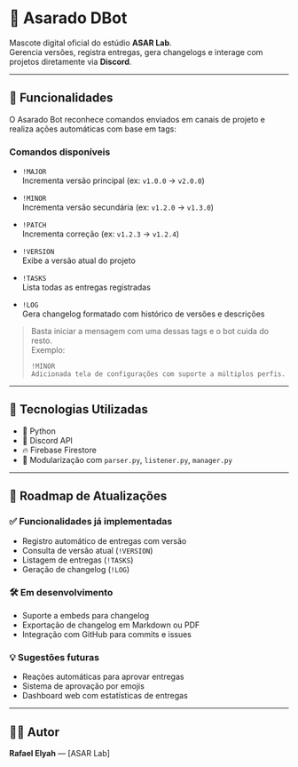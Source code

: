 # 🤖 Asarado DBot

Mascote digital oficial do estúdio **ASAR Lab**.  
Gerencia versões, registra entregas, gera changelogs e interage com projetos diretamente via **Discord**.

---

## 🚀 Funcionalidades

O Asarado Bot reconhece comandos enviados em canais de projeto e realiza ações automáticas com base em tags:

### Comandos disponíveis

- `!MAJOR`  
  Incrementa versão principal (ex: `v1.0.0` → `v2.0.0`)

- `!MINOR`  
  Incrementa versão secundária (ex: `v1.2.0` → `v1.3.0`)

- `!PATCH`  
  Incrementa correção (ex: `v1.2.3` → `v1.2.4`)

- `!VERSION`  
  Exibe a versão atual do projeto

- `!TASKS`  
  Lista todas as entregas registradas

- `!LOG`  
  Gera changelog formatado com histórico de versões e descrições

> Basta iniciar a mensagem com uma dessas tags e o bot cuida do resto.  
> Exemplo:
>
> ```
> !MINOR  
> Adicionada tela de configurações com suporte a múltiplos perfis.
> ```

---

## 🧠 Tecnologias Utilizadas

- 🐍 Python  
- 💬 Discord API  
- 🔥 Firebase Firestore  
- 🧩 Modularização com `parser.py`, `listener.py`, `manager.py`

---

## 📅 Roadmap de Atualizações

### ✅ Funcionalidades já implementadas

- Registro automático de entregas com versão
- Consulta de versão atual (`!VERSION`)
- Listagem de entregas (`!TASKS`)
- Geração de changelog (`!LOG`)

### 🛠 Em desenvolvimento

- Suporte a embeds para changelog
- Exportação de changelog em Markdown ou PDF
- Integração com GitHub para commits e issues

### 💡 Sugestões futuras

- Reações automáticas para aprovar entregas
- Sistema de aprovação por emojis
- Dashboard web com estatísticas de entregas

---

## 👨‍💻 Autor

**Rafael Elyah** — [ASAR Lab]